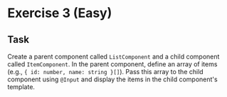 # Exercise 3 (Easy)
## Task
Create a parent component called `ListComponent` and a child component called `ItemComponent`. In the parent component, define an array of items (e.g., `{ id: number, name: string }[]`). Pass this array to the child component using `@Input` and display the items in the child component's template.